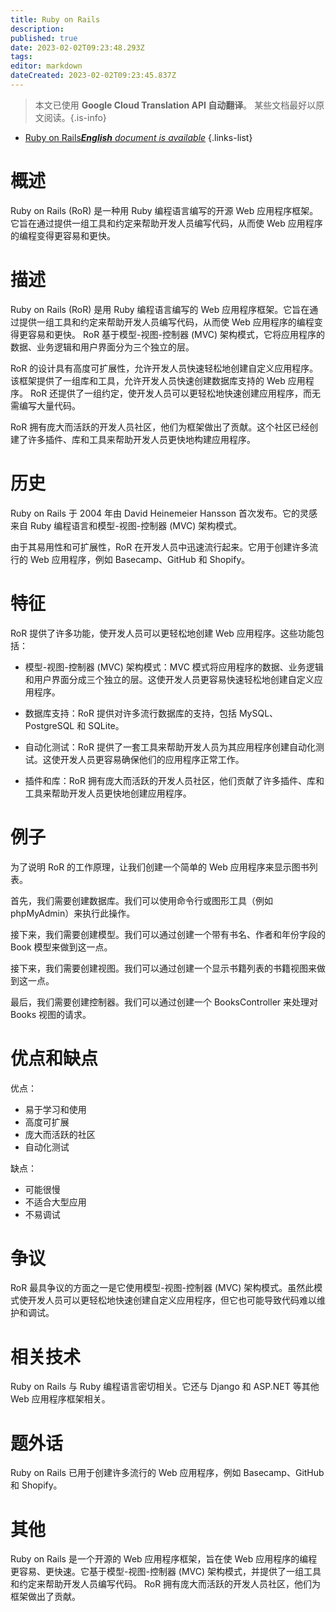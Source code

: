 ```yaml
---
title: Ruby on Rails
description: 
published: true
date: 2023-02-02T09:23:48.293Z
tags: 
editor: markdown
dateCreated: 2023-02-02T09:23:45.837Z
---
```


> 本文已使用 **Google Cloud Translation API 自动翻译**。
某些文档最好以原文阅读。{.is-info}



- [Ruby on Rails***English** document is available*](/en/Knowledge-base/Dictionary/ruby-on-rails)
{.links-list}


# 概述
Ruby on Rails (RoR) 是一种用 Ruby 编程语言编写的开源 Web 应用程序框架。它旨在通过提供一组工具和约定来帮助开发人员编写代码，从而使 Web 应用程序的编程变得更容易和更快。

# 描述
Ruby on Rails (RoR) 是用 Ruby 编程语言编写的 Web 应用程序框架。它旨在通过提供一组工具和约定来帮助开发人员编写代码，从而使 Web 应用程序的编程变得更容易和更快。 RoR 基于模型-视图-控制器 (MVC) 架构模式，它将应用程序的数据、业务逻辑和用户界面分为三个独立的层。

RoR 的设计具有高度可扩展性，允许开发人员快速轻松地创建自定义应用程序。该框架提供了一组库和工具，允许开发人员快速创建数据库支持的 Web 应用程序。 RoR 还提供了一组约定，使开发人员可以更轻松地快速创建应用程序，而无需编写大量代码。

RoR 拥有庞大而活跃的开发人员社区，他们为框架做出了贡献。这个社区已经创建了许多插件、库和工具来帮助开发人员更快地构建应用程序。

# 历史
Ruby on Rails 于 2004 年由 David Heinemeier Hansson 首次发布。它的灵感来自 Ruby 编程语言和模型-视图-控制器 (MVC) 架构模式。

由于其易用性和可扩展性，RoR 在开发人员中迅速流行起来。它用于创建许多流行的 Web 应用程序，例如 Basecamp、GitHub 和 Shopify。

# 特征
RoR 提供了许多功能，使开发人员可以更轻松地创建 Web 应用程序。这些功能包括：

- 模型-视图-控制器 (MVC) 架构模式：MVC 模式将应用程序的数据、业务逻辑和用户界面分成三个独立的层。这使开发人员更容易快速轻松地创建自定义应用程序。

- 数据库支持：RoR 提供对许多流行数据库的支持，包括 MySQL、PostgreSQL 和 SQLite。

- 自动化测试：RoR 提供了一套工具来帮助开发人员为其应用程序创建自动化测试。这使开发人员更容易确保他们的应用程序正常工作。

- 插件和库：RoR 拥有庞大而活跃的开发人员社区，他们贡献了许多插件、库和工具来帮助开发人员更快地创建应用程序。

# 例子
为了说明 RoR 的工作原理，让我们创建一个简单的 Web 应用程序来显示图书列表。

首先，我们需要创建数据库。我们可以使用命令行或图形工具（例如 phpMyAdmin）来执行此操作。

接下来，我们需要创建模型。我们可以通过创建一个带有书名、作者和年份字段的 Book 模型来做到这一点。

接下来，我们需要创建视图。我们可以通过创建一个显示书籍列表的书籍视图来做到这一点。

最后，我们需要创建控制器。我们可以通过创建一个 BooksController 来处理对 Books 视图的请求。

# 优点和缺点
优点：
- 易于学习和使用
- 高度可扩展
- 庞大而活跃的社区
- 自动化测试

缺点：
- 可能很慢
- 不适合大型应用
- 不易调试

# 争议
RoR 最具争议的方面之一是它使用模型-视图-控制器 (MVC) 架构模式。虽然此模式使开发人员可以更轻松地快速创建自定义应用程序，但它也可能导致代码难以维护和调试。

# 相关技术
Ruby on Rails 与 Ruby 编程语言密切相关。它还与 Django 和 ASP.NET 等其他 Web 应用程序框架相关。

# 题外话
Ruby on Rails 已用于创建许多流行的 Web 应用程序，例如 Basecamp、GitHub 和 Shopify。

# 其他
Ruby on Rails 是一个开源的 Web 应用程序框架，旨在使 Web 应用程序的编程更容易、更快速。它基于模型-视图-控制器 (MVC) 架构模式，并提供了一组工具和约定来帮助开发人员编写代码。 RoR 拥有庞大而活跃的开发人员社区，他们为框架做出了贡献。